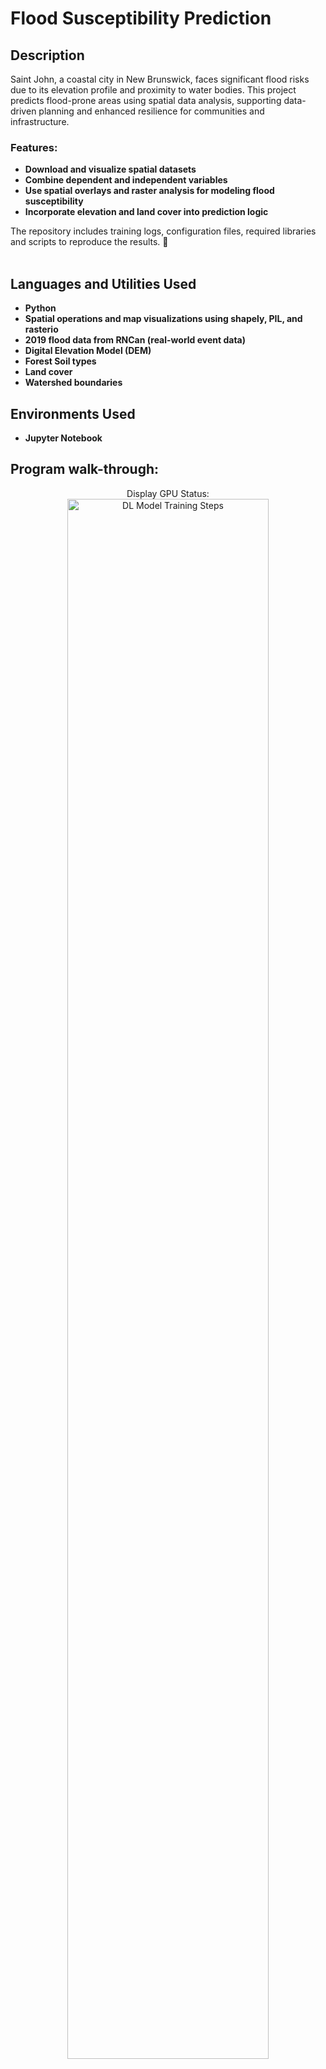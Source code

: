 <h1>Flood Susceptibility Prediction</h1>

<h2>Description</h2>
Saint John, a coastal city in New Brunswick, faces significant flood risks due to its elevation profile and proximity to water bodies. This project predicts flood-prone areas using spatial data analysis, supporting data-driven planning and enhanced resilience for communities and infrastructure.  

### Features:  
- **Download and visualize spatial datasets**  
- **Combine dependent and independent variables**  
- **Use spatial overlays and raster analysis for modeling flood susceptibility**  
- **Incorporate elevation and land cover into prediction logic**  

The repository includes training logs, configuration files, required libraries and scripts to reproduce the results. 🚀  
<br />


<h2>Languages and Utilities Used</h2>

- <b>Python</b> 
- <b>Spatial operations and map visualizations using shapely, PIL, and rasterio</b>
- <b>2019 flood data from RNCan (real-world event data)</b> 
- <b>Digital Elevation Model (DEM)</b>
- <b>Forest Soil types</b>
- <b>Land cover</b>
- <b>Watershed boundaries</b>

<h2>Environments Used </h2>

- <b>Jupyter Notebook </b>

<h2>Program walk-through:</h2>

<p align="center">
Display GPU Status: <br/>
<img src="https://i.imgur.com/IP2fmVn.png" height="80%" width="80%" alt="DL Model Training Steps"/>
<br />
<br />
Install Libraries:  <br/>
<img src="https://i.imgur.com/SXILpO4.png" height="80%" width="80%" alt="DL Model Training Steps"/>
<br />
<br />
Import Required Libraries: <br/>
<img src="https://i.imgur.com/q6ilmpW.png" height="80%" width="80%" alt="DL Model Training Steps"/>
<br />
<br />
Mount Google Drive:  <br/>
<img src="https://i.imgur.com/uYGg1cW.png" height="80%" width="80%" alt="DL Model Training Steps"/>
<br />
<br />
Train the Building Classification Model:  <br/>
<img src="https://i.imgur.com/ZoWPFzc.png" height="80%" width="80%" alt="Disk Sanitization Steps"/>
<br />
<br />
Training Completion Summary and Performance Metrics:  <br/>
<img src="https://i.imgur.com/sq09Qav.png" height="80%" width="80%" alt="Disk Sanitization Steps"/>
<br />
<br />
Model Detection of Buildings, Highlighting Damage and Structural Types.:  <br/>
<img src="https://i.imgur.com/iTeh9G6.jpeg" height="80%" width="80%" alt="Disk Sanitization Steps"/>
</p>

<!--
 ```diff
- text in red
+ text in green
! text in orange
# text in gray
@@ text in purple (and bold)@@
```
--!>
